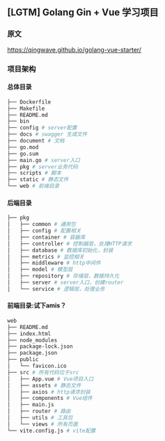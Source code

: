 ## [LGTM] Golang Gin + Vue 学习项目

### 原文

https://qingwave.github.io/golang-vue-starter/

### 项目架构

#### 总体目录

```bash
├── Dockerfile
├── Makefile
├── README.md
├── bin
├── config # server配置
├── docs # swagger 生成文件
├── document # 文档
├── go.mod
├── go.sum
├── main.go # server入口
├── pkg # server业务代码
├── scripts # 脚本
├── static # 静态文件
└── web # 前端目录
```

#### 后端目录

```bash
├── pkg
│   ├── common # 通用包
│   ├── config # 配置相关
│   ├── container # 容器库
│   ├── controller # 控制器层，处理HTTP请求
│   ├── database # 数据库初始化，封装
│   ├── metrics # 监控相关
│   ├── middleware # http中间件
│   ├── model # 模型层
│   ├── repository # 存储层，数据持久化
│   ├── server # server入口，创建router
│   └── service # 逻辑层，处理业务
```



#### 前端目录:试下amis？

```bash
web
├── README.md
├── index.html
├── node_modules
├── package-lock.json
├── package.json
├── public
│   └── favicon.ico
├── src # 所有代码位于src
│   ├── App.vue # Vue项目入口
│   ├── assets # 静态文件
│   ├── axios # http请求封装
│   ├── components # Vue组件
│   ├── main.js
│   ├── router # 路由
│   ├── utils # 工具包
│   └── views # 所有页面
└── vite.config.js # vite配置
```

